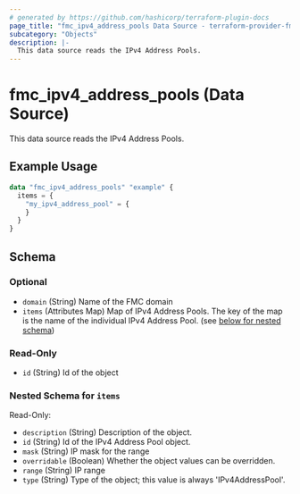 ```yaml
---
# generated by https://github.com/hashicorp/terraform-plugin-docs
page_title: "fmc_ipv4_address_pools Data Source - terraform-provider-fmc"
subcategory: "Objects"
description: |-
  This data source reads the IPv4 Address Pools.
---
```


# fmc_ipv4_address_pools (Data Source)

This data source reads the IPv4 Address Pools.

## Example Usage

```terraform
data "fmc_ipv4_address_pools" "example" {
  items = {
    "my_ipv4_address_pool" = {
    }
  }
}
```

<!-- schema generated by tfplugindocs -->
## Schema

### Optional

- `domain` (String) Name of the FMC domain
- `items` (Attributes Map) Map of IPv4 Address Pools. The key of the map is the name of the individual IPv4 Address Pool. (see [below for nested schema](#nestedatt--items))

### Read-Only

- `id` (String) Id of the object

<a id="nestedatt--items"></a>
### Nested Schema for `items`

Read-Only:

- `description` (String) Description of the object.
- `id` (String) Id of the IPv4 Address Pool object.
- `mask` (String) IP mask for the range
- `overridable` (Boolean) Whether the object values can be overridden.
- `range` (String) IP range
- `type` (String) Type of the object; this value is always 'IPv4AddressPool'.

